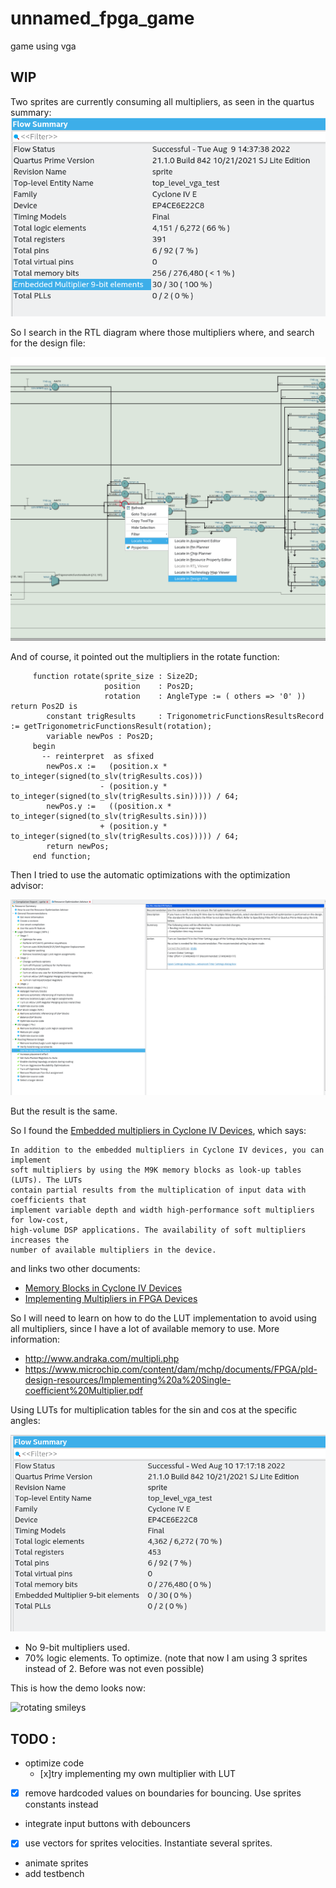 # unnamed_fpga_game
game using vga

## WIP
Two sprites are currently consuming all multipliers, as seen in the quartus summary:
![quartus summary](doc/quartus_summary_all_multipliers_used.png)

So I search in the RTL diagram where those multipliers where, and search for the design file:

![quartus rtl_viewer_search](doc/quartus_rtl_viewer_search_mul_node.png)


And of course, it pointed out the multipliers in the rotate function:

```
     function rotate(sprite_size : Size2D;
                     position    : Pos2D;
                     rotation    : AngleType := ( others => '0' )) return Pos2D is
        constant trigResults     : TrigonometricFunctionsResultsRecord := getTrigonometricFunctionsResult(rotation);
        variable newPos : Pos2D;
     begin
       -- reinterpret  as sfixed
        newPos.x :=   (position.x * to_integer(signed(to_slv(trigResults.cos)))
                    - (position.y * to_integer(signed(to_slv(trigResults.sin))))) / 64;
        newPos.y :=   ((position.x * to_integer(signed(to_slv(trigResults.sin))))
                    + (position.y * to_integer(signed(to_slv(trigResults.cos))))) / 64;
        return newPos;
     end function;

```

Then I tried to use the automatic optimizations with the optimization advisor:

![quartis resource optimization advisor](doc/quartus_resource_optimization_advisor.png)

But the result is the same.

So I found the [Embedded multipliers in Cyclone IV Devices](https://www.intel.com/programmable/technical-pdfs/654776.pdf), which says:
```
In addition to the embedded multipliers in Cyclone IV devices, you can implement
soft multipliers by using the M9K memory blocks as look-up tables (LUTs). The LUTs
contain partial results from the multiplication of input data with coefficients that
implement variable depth and width high-performance soft multipliers for low-cost,
high-volume DSP applications. The availability of soft multipliers increases the
number of available multipliers in the device.
```
and links two other documents:
 * [Memory Blocks in Cyclone IV Devices](http://www.altera.com/literature/hb/cyclone-iv/cyiv-51003.pdf)
 * [Implementing Multipliers in FPGA Devices](http://www.altera.com/literature/an/an306.pdf)

So I will need to learn on how to do the LUT implementation to avoid using all multipliers, since I have a lot of available memory to use.
More information: 
 * http://www.andraka.com/multipli.php
 * https://www.microchip.com/content/dam/mchp/documents/FPGA/pld-design-resources/Implementing%20a%20Single-coefficient%20Multiplier.pdf

Using LUTs for multiplication tables for the sin and cos at the specific angles:

![summary using LUT multipliers](doc/quartus_summary_lut_for_trigonometric_3_sprites.png)

* No 9-bit multipliers used.
* 70% logic elements. To optimize. (note that now I am using 3 sprites instead of 2. Before was not even possible)

This is how the demo looks now:

![rotating smileys](doc/rotating_with_lut_trigonometric.gif)

## TODO : 
* optimize code 
  * [x]try implementing my own multiplier with LUT
* [x] remove hardcoded values on boundaries for bouncing. Use sprites constants instead
* integrate input buttons with debouncers
* [x] use vectors for sprites velocities. Instantiate several sprites.
* animate sprites
* add testbench
